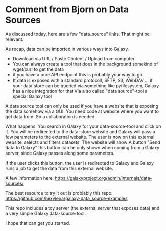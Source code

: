 # Comment from Bjorn on Data Sources

As discussed today, here are a few "data_source" links. That might be relevant.

As recap, data can be imported in various ways into Galaxy.

* Download via URL / Paste Content / Upload from computer
* You can always create a tool that does in the background somekind of wget/curl to get the data
* if you have a pure API endpoint this is probably your way to go.
* If data is exposed with a standard protocoll, SFTP, S3, WebDAV ... if your data store can be queried via something like pyfilesystem, Galaxy has a nice integration for that
    Via a so called "data source"-tool a special Galaxy tool 
    
A data source tool can only be used if you have a website that is exposing the data somehow via a GUI.
You need code at website where you want to get data from. So a collaboration is needed.

What happens. You search in Galaxy for your data-source-tool and click on it.
You will be redirected to the data-store website and Galaxy will pass a few parameters to the external website.
The user is now on this external website, selects and filters datasets. The website will show
A button "Send data to Galaxy" this button can be only shown when coming from a Galaxy server, since Galaxy passes along some parameters.

If the user clicks this button, the user is redirected to Galaxy and Galaxy runs a job to get the data from this external website.

A few information here:
https://galaxyproject.org/admin/internals/data-sources/

The best resource to try it out is problably this repo:
https://github.com/hexylena/galaxy-data_source-examples

This repo includes a toy server (the external server that exposes data) and a
very simple Galaxy data-source-tool.

I hope that can get you started.

